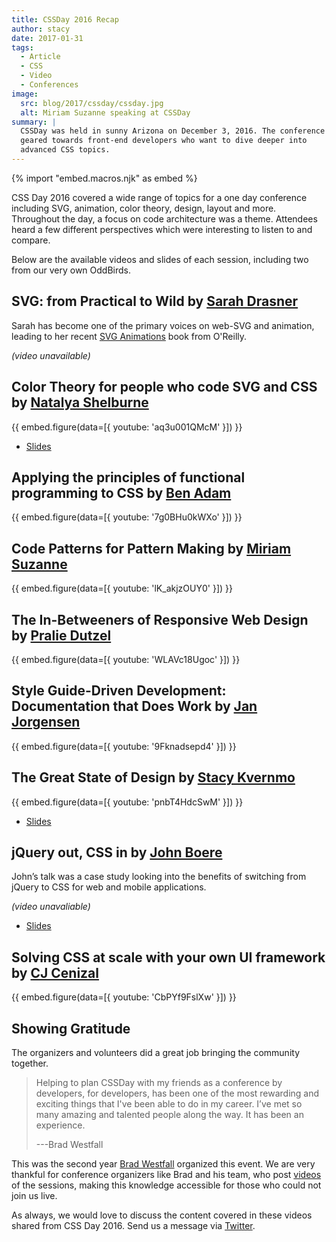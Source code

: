 ```yaml
---
title: CSSDay 2016 Recap
author: stacy
date: 2017-01-31
tags:
  - Article
  - CSS
  - Video
  - Conferences
image:
  src: blog/2017/cssday/cssday.jpg
  alt: Miriam Suzanne speaking at CSSDay
summary: |
  CSSDay was held in sunny Arizona on December 3, 2016. The conference is
  geared towards front-end developers who want to dive deeper into
  advanced CSS topics.
---
```


{% import "embed.macros.njk" as embed %}

CSS Day 2016 covered a wide range of topics for a one day conference
including SVG, animation, color theory, design, layout and more.
Throughout the day, a focus on code architecture was a theme. Attendees
heard a few different perspectives which were interesting to listen to
and compare.

Below are the available videos and slides of each session, including two
from our very own OddBirds.

## SVG: from Practical to Wild by [Sarah Drasner]

Sarah has become one of the primary voices on web-SVG and animation,
leading to her recent [SVG Animations] book from O'Reilly.

*(video unavailable)*

[Sarah Drasner]: https://twitter.com/sarah_edo
[SVG Animations]: https://www.oreilly.com/library/view/svg-animations/9781491939697/

## Color Theory for people who code SVG and CSS by [Natalya Shelburne]

{{ embed.figure(data=[{ youtube: 'aq3u001QMcM' }]) }}

- [Slides](https://docs.google.com/presentation/d/1ytSMRNpNrD9CWms351X4xelQuJT24tIqKnIzSbe2OQ0/edit?usp=sharing)

[Natalya Shelburne]: https://twitter.com/natalyathree

## Applying the principles of functional programming to CSS by [Ben Adam]

{{ embed.figure(data=[{ youtube: '7g0BHu0kWXo' }]) }}

[Ben Adam]: https://twitter.com/benadam11

## Code Patterns for Pattern Making by [Miriam Suzanne]

{{ embed.figure(data=[{ youtube: 'lK_akjzOUY0' }]) }}

[Miriam Suzanne]: https://twitter.com/TerribleMia/

## The In-Betweeners of Responsive Web Design by [Pralie Dutzel]

{{ embed.figure(data=[{ youtube: 'WLAVc18Ugoc' }]) }}

[Pralie Dutzel]: https://twitter.com/praliedutzel

## Style Guide-Driven Development: Documentation that Does Work by [Jan Jorgensen]

{{ embed.figure(data=[{ youtube: '9Fknadsepd4' }]) }}

[Jan Jorgensen]: https://twitter.com/ramblinjan

## The Great State of Design by [Stacy Kvernmo]

{{ embed.figure(data=[{ youtube: 'pnbT4HdcSwM' }]) }}

- [Slides](https://www.slideshare.net/Funstacy/the-great-state-of-design-with-css-grid-layout-and-friends)

[Stacy Kvernmo]: https://twitter.com/stacykvernmo

## jQuery out, CSS in by [John Boere]

John’s talk was a case study looking into the benefits of switching from
jQuery to CSS for web and mobile applications.

*(video unavaliable)*

- [Slides](https://www.dropbox.com/s/u2sz0yfjl4753y7/1612_CSSday.pdf)

[John Boere]: https://twitter.com/cliffhangersolu

## Solving CSS at scale with your own UI framework by [CJ Cenizal]

{{ embed.figure(data=[{ youtube: 'CbPYf9FslXw' }]) }}

[CJ Cenizal]: https://twitter.com/TheCJCenizal

## Showing Gratitude

The organizers and volunteers did a great job bringing the community
together.

> Helping to plan CSSDay with my friends as a conference by developers,
> for developers, has been one of the most rewarding and exciting things
> that I've been able to do in my career. I’ve met so many amazing and
> talented people along the way. It has been an experience.
>
> ---Brad Westfall

This was the second year [Brad Westfall] organized this event. We are
very thankful for conference organizers like Brad and his team, who post
[videos] of the sessions, making this knowledge accessible for those who
could not join us live.

As always, we would love to discuss the content covered in these videos
shared from CSS Day 2016. Send us a message via [Twitter].

[Brad Westfall]: https://twitter.com/bradwestfall
[videos]: https://www.youtube.com/playlist?list=PL5BdnUqEm29YljPlrGujuCb0l0bdMutY_
[Twitter]: https://twitter.com/oddbird
